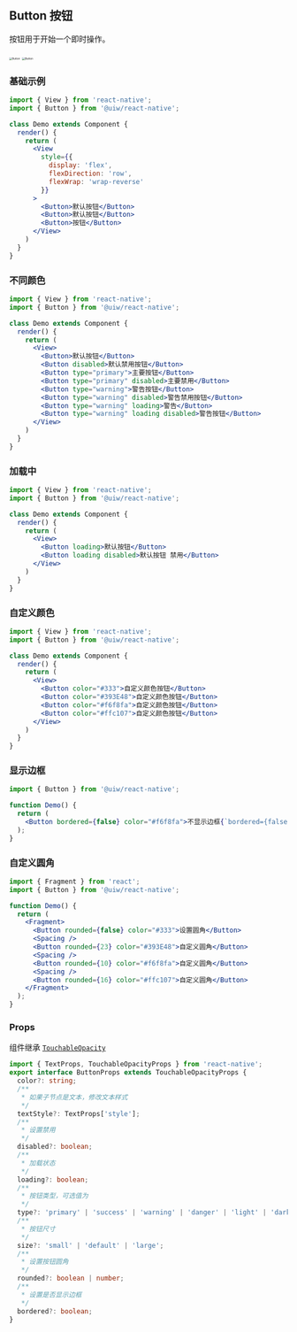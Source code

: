 Button 按钮
---

按钮用于开始一个即时操作。

<image src='https://user-images.githubusercontent.com/57083007/137631908-57393986-82b8-4e2e-b753-aa77dac58672.png' alt='Button' style='zoom:33%;' />
<image src='https://user-images.githubusercontent.com/57083007/137631915-8281cbac-ba0d-4795-8f8b-8274bcecc172.png' alt='Button' style='zoom:33%;' />

### 基础示例

<!--DemoStart--> 
```jsx
import { View } from 'react-native';
import { Button } from '@uiw/react-native';

class Demo extends Component {
  render() {
    return (
      <View
        style={{
          display: 'flex',
          flexDirection: 'row',
          flexWrap: 'wrap-reverse'
        }}
      >
        <Button>默认按钮</Button>
        <Button>默认按钮</Button>
        <Button>按钮</Button>
      </View>
    )
  }
}
```
<!--End-->

### 不同颜色

<!--DemoStart--> 
```jsx
import { View } from 'react-native';
import { Button } from '@uiw/react-native';

class Demo extends Component {
  render() {
    return (
      <View>
        <Button>默认按钮</Button>
        <Button disabled>默认禁用按钮</Button>
        <Button type="primary">主要按钮</Button>
        <Button type="primary" disabled>主要禁用</Button>
        <Button type="warning">警告按钮</Button>
        <Button type="warning" disabled>警告禁用按钮</Button>
        <Button type="warning" loading>警告</Button>
        <Button type="warning" loading disabled>警告按钮</Button>
      </View>
    )
  }
}
```
<!--End-->

### 加载中

<!--DemoStart--> 
```jsx
import { View } from 'react-native';
import { Button } from '@uiw/react-native';

class Demo extends Component {
  render() {
    return (
      <View>
        <Button loading>默认按钮</Button>
        <Button loading disabled>默认按钮 禁用</Button>
      </View>
    )
  }
}
```
<!--End-->


### 自定义颜色

<!--DemoStart--> 
```jsx
import { View } from 'react-native';
import { Button } from '@uiw/react-native';

class Demo extends Component {
  render() {
    return (
      <View>
        <Button color="#333">自定义颜色按钮</Button>
        <Button color="#393E48">自定义颜色按钮</Button>
        <Button color="#f6f8fa">自定义颜色按钮</Button>
        <Button color="#ffc107">自定义颜色按钮</Button>
      </View>
    )
  }
}
```
<!--End-->


### 显示边框

```jsx
import { Button } from '@uiw/react-native';

function Demo() {
  return (
    <Button bordered={false} color="#f6f8fa">不显示边框{`bordered={false}`}</Button>
  );
}
```

### 自定义圆角

```jsx
import { Fragment } from 'react';
import { Button } from '@uiw/react-native';

function Demo() {
  return (
    <Fragment>
      <Button rounded={false} color="#333">设置圆角</Button>
      <Spacing />
      <Button rounded={23} color="#393E48">自定义圆角</Button>
      <Spacing />
      <Button rounded={10} color="#f6f8fa">自定义圆角</Button>
      <Spacing />
      <Button rounded={16} color="#ffc107">自定义圆角</Button>
    </Fragment>
  );
}
```

### Props

组件继承 [`TouchableOpacity`](https://facebook.github.io/react-native/docs/touchableopacity#docsNav)

```ts
import { TextProps, TouchableOpacityProps } from 'react-native';
export interface ButtonProps extends TouchableOpacityProps {
  color?: string;
  /**
   * 如果子节点是文本，修改文本样式
   */
  textStyle?: TextProps['style'];
  /**
   * 设置禁用
   */
  disabled?: boolean;
  /**
   * 加载状态
   */
  loading?: boolean;
  /**
   * 按钮类型，可选值为
   */
  type?: 'primary' | 'success' | 'warning' | 'danger' | 'light' | 'dark';
  /**
   * 按钮尺寸
   */
  size?: 'small' | 'default' | 'large';
  /**
   * 设置按钮圆角
   */
  rounded?: boolean | number;
  /**
   * 设置是否显示边框
   */
  bordered?: boolean;
}
```
